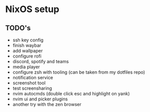 # NixOS setup

## TODO's

- ssh key config
- finish waybar
- add wallpaper
- configure rofi
- discord, spotify and teams
- media player
- configure zsh with tooling (can be taken from my dotfiles repo)
- notification service
- screenshot tool
- test screensharing
- nvim autocmds (double click esc and highlight on yank)
- nvim ui and picker plugins
- another try with the zen browser
